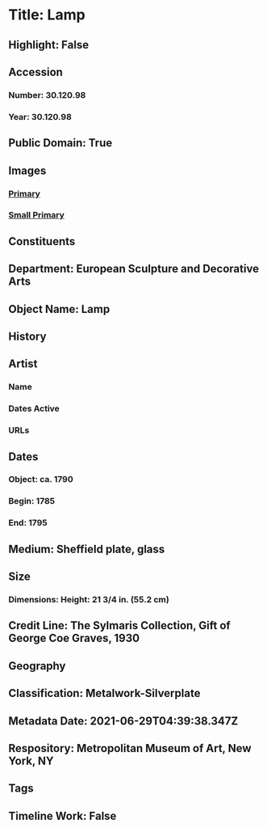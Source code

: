 # Title: Lamp
## Highlight: False
## Accession
### Number: 30.120.98
### Year: 30.120.98
## Public Domain: True
## Images
### [Primary](https://images.metmuseum.org/CRDImages/es/original/81075.jpg)
### [Small Primary](https://images.metmuseum.org/CRDImages/es/web-large/81075.jpg)
## Constituents
## Department: European Sculpture and Decorative Arts
## Object Name: Lamp
## History
## Artist
### Name
### Dates Active
### URLs
## Dates
### Object: ca. 1790
### Begin: 1785
### End: 1795
## Medium: Sheffield plate, glass
## Size
### Dimensions: Height: 21 3/4 in. (55.2 cm)
## Credit Line: The Sylmaris Collection, Gift of George Coe Graves, 1930
## Geography
## Classification: Metalwork-Silverplate
## Metadata Date: 2021-06-29T04:39:38.347Z
## Respository: Metropolitan Museum of Art, New York, NY
## Tags
## Timeline Work: False
